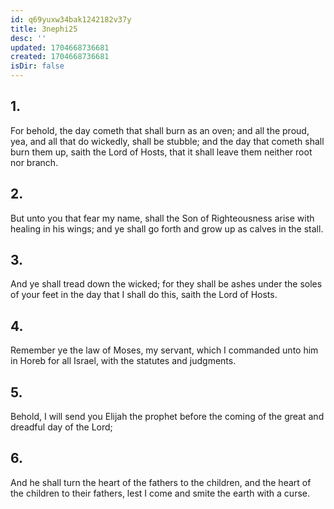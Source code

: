 ```yaml
---
id: q69yuxw34bak1242182v37y
title: 3nephi25
desc: ''
updated: 1704668736681
created: 1704668736681
isDir: false
---
```

## 1.
For behold, the day cometh that shall burn as an oven; and all the proud, yea, and all that do wickedly, shall be stubble; and the day that cometh shall burn them up, saith the Lord of Hosts, that it shall leave them neither root nor branch.
## 2.
But unto you that fear my name, shall the Son of Righteousness arise with healing in his wings; and ye shall go forth and grow up as calves in the stall.
## 3.
And ye shall tread down the wicked; for they shall be ashes under the soles of your feet in the day that I shall do this, saith the Lord of Hosts.
## 4.
Remember ye the law of Moses, my servant, which I commanded unto him in Horeb for all Israel, with the statutes and judgments.
## 5.
Behold, I will send you Elijah the prophet before the coming of the great and dreadful day of the Lord;
## 6.
And he shall turn the heart of the fathers to the children, and the heart of the children to their fathers, lest I come and smite the earth with a curse.
